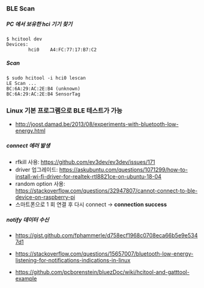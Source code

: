 ### BLE Scan
##### PC 에서 보유한 hci 기기 찾기
```
$ hcitool dev
Devices:
        hci0    A4:FC:77:17:B7:C2
```

##### Scan
```
$ sudo hcitool -i hci0 lescan
LE Scan ...
BC:6A:29:AC:2E:B4 (unknown)
BC:6A:29:AC:2E:B4 SensorTag
```

### Linux 기본 프로그램으로 BLE 테스트가 가능
* http://joost.damad.be/2013/08/experiments-with-bluetooth-low-energy.html

##### connect 에러 발생
* rfkill 사용: https://github.com/ev3dev/ev3dev/issues/171
* driver 업그레이드: https://askubuntu.com/questions/1071299/how-to-install-wi-fi-driver-for-realtek-rtl8821ce-on-ubuntu-18-04
* random option 사용: https://stackoverflow.com/questions/32947807/cannot-connect-to-ble-device-on-raspberry-pi
* 스마트폰으로 1 회 연결 후 다시 connect &rarr; **connection success**

##### notify 데이터 수신
* https://gist.github.com/fphammerle/d758ecf1968c0708eca66b5e9e5347d1
* https://stackoverflow.com/questions/15657007/bluetooth-low-energy-listening-for-notifications-indications-in-linux

* https://github.com/pcborenstein/bluezDoc/wiki/hcitool-and-gatttool-example
